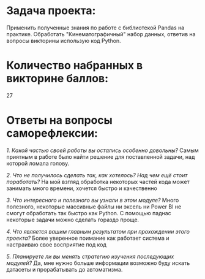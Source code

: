 
# Задача проекта:
Применить полученные знания по работе с библиотекой Pandas на практике.
Обработать "Кинематографичный" набор данных, ответив на вопросы викторины использую код Python.
 
# Количество набранных в викторине баллов: 
 27

# Ответы на вопросы саморефлексии:

*1. Какой частью своей работы вы остались особенно довольны?*
Самым приятным в работе было найти решение для поставленной задачи, над которой ломала голову.

*2. Что не получилось сделать так, как хотелось? Над чем ещё стоит поработать?*
На мой взгляд обработка некоторых частей кода может занимать много времени, хочется быстро и качественно

*3. Что интересного и полезного вы узнали в этом модуле?*
Много полезного, некоторые массивные файлы ни эксель ни Power BI не смогут обработать так быстро как Python.
C  помощью паднас некоторые задачи можно сделать гораздо проще.

*4. Что является вашим главным результатом при прохождении этого проекта?*
Более уверенное поимание как работает система и настраиваю свое восприятие под код

*5. Планируете ли вы менять стратегию изучения последующих модулей?*
Да, мне нужно больше информации возможно буду искать датасеты и прорабатывать до автоматизма. 
